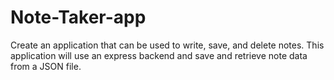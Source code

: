# Note-Taker-app
Create an application that can be used to write, save, and delete notes. This application will use an express backend and save and retrieve note data from a JSON file.
